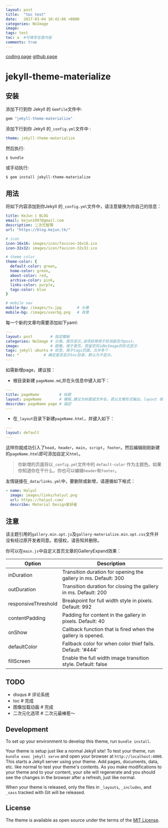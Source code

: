 ```yaml
---
layout: post
title:  "toc test"
date:   2017-03-04 10:42:06 +0800
categories: NoImage
image:
tags: test
toc: a  #可填写任意内容
comments: true
---
```

[coding page](http://KeJun.coding.me/jekyll-theme-materialize-site/)
[github page](https://kejunmao.github.io/jekyll-theme-materialize-site/)

# jekyll-theme-materialize

## 安装

添加下行到你 Jekyll 的 `Gemfile`文件中:

```ruby
gem "jekyll-theme-materialize"
```

添加下行到你 Jekyll 的`_config.yml`文件中 :

```yaml
theme: jekyll-theme-materialize
```

然后执行:

    $ bundle

或手动执行:

    $ gem install jekyll-theme-materialize

## 用法

将如下内容添加到你Jekyll 的`_config.yml`文件中，请注意替换为你自己的信息：

```yaml
title: KeJun | BLOG
email: kejun1997@gmail.com
description: 二次元智障
url: "https://blog.kejun.tk/" 

# icon
icon-16x16: images/icon/favicon-16x16.ico
icon-32x32: images/icon/favicon-32x32.ico

# theme color
theme-color: { 
  default-color: green, 
  home-color: green,
  about-color: red,
  archive-color: pink,
  links-color: purple,
  tags-color: blue
} 

# mobile nav
mobile-hp: /images/tx.jpg       # 头像
mobile-bg: /images/userbg.png   # 背景
```
每一个新的文章均需要添加如下yaml:

```yaml
---
layout: post        # 指定模板
categories: NoImage # 分类，首页显示,该项经常用于检测是否为post。
image:              # 图像，用于首页，若留空将以NoImage的形式显示
tags: jekyll ubuntu # 标签，用于tags页面，允许多个
toc: *           # 确定是否显示toc目录，默认为不显示。
---
```

如需新增page，建议按：

* 根目录新建 `pageName.md`,并在头信息中键入如下：

```yaml
---
title: pageName         # 标题
layout: pageName        # 模板,建议为标题或文件名，若以文章形式输出，layout 填写 about 并编辑该.md文件即可，无需下一步 。
describe: pageName page # 描述
---
```

* 在`_layout`目录下新建`pageName.html`，并键入如下：

```yaml
--- 
layout: default 
---
```

这样你就成功引入了`head`，`header`，`main`，`script`，`footer`。然后编辑刚刚新建的`pageName.html`即可添加自定义`html`。

> 你新增的页面将以`_config.yml`文件中的 `default-color` 作为主题色。如果你知道你在干什么，你也可以编辑`header`和`footer`。

友情链接在`_data/links.yml`中，要删除或新增，请遵循如下格式：

```yaml
- name: Halyul
  image: images/links/halyul.png
  url: https://halyul.com/
  describe: Material Design爱好者
```

## 注意

该主题引用的`gallery.min.opt.js`及`gallery-materialize.min.opt.css`文件并没有经过原开发者同意。若侵权，请告知并删除。

你可以在`main.js`中自定义首页文章的GalleryExpand效果：

| Option  | Description |
| ------------- | ------------- |
|inDuration	| Transition duration for opening the gallery in ms. Default: 300|
|outDuration |	Transition duration for closing the gallery in ms. Default: 200|
|responsiveThreshold |	Breakpoint for full width style in pixels. Default: 992|
|contentPadding |	Padding for content in the gallery in pixels. Default: 40|
|onShow |	Callback function that is fired when the gallery is opened.|
|defaultColor |	Fallback color for when color thief fails. Default: '#444'|
|fillScreen |	Enable the full width image transition style. Default: false|

## TODO

* disqus     # 评论系统
* toc        # 完成
* 图像加载动画 # 完成
* 二次元化选项 # 二次元最棒惹～

## Development

To set up your environment to develop this theme, run `bundle install`.

Your theme is setup just like a normal Jekyll site! To test your theme, run `bundle exec jekyll serve` and open your browser at `http://localhost:4000`. This starts a Jekyll server using your theme. Add pages, documents, data, etc. like normal to test your theme's contents. As you make modifications to your theme and to your content, your site will regenerate and you should see the changes in the browser after a refresh, just like normal.

When your theme is released, only the files in `_layouts`, `_includes`, and `_sass` tracked with Git will be released.

## License

The theme is available as open source under the terms of the [MIT License](https://opensource.org/licenses/MIT).